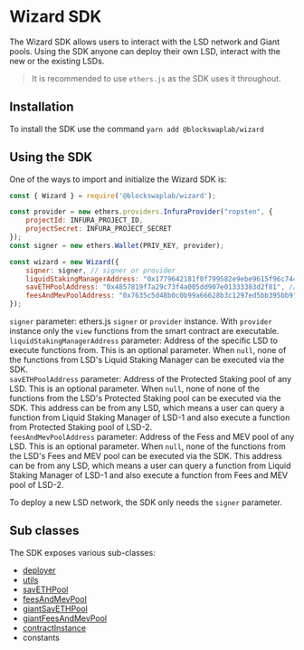 # Wizard SDK
The Wizard SDK allows users to interact with the LSD network and Giant pools. Using the SDK anyone can deploy their own LSD, interact with the new or the existing LSDs.

> It is recommended to use `ethers.js` as the SDK uses it throughout.  

## Installation
To install the SDK use the command `yarn add @blockswaplab/wizard`  

## Using the SDK
One of the ways to import and initialize the Wizard SDK is:
```js
const { Wizard } = require('@blockswaplab/wizard');

const provider = new ethers.providers.InfuraProvider("ropsten", {
    projectId: INFURA_PROJECT_ID,
    projectSecret: INFURA_PROJECT_SECRET
});
const signer = new ethers.Wallet(PRIV_KEY, provider);

const wizard = new Wizard({
    signer: signer, // signer or provider
    liquidStakingManagerAddress: "0x1779642181f0f799582e9ebe9615f96c744e527b", // optional
    savETHPoolAddress: "0x4857819f7a29c73f4a005dd907e01333383d2f81", // optional
    feesAndMevPoolAddress: "0x7635c5d48b0c0b99a66628b3c1297ed5bb395bb9" // optional
});
```
`signer` parameter: ethers.js `signer` or `provider` instance. With `provider` instance only the `view` functions from the smart contract are executable.  
`liquidStakingManagerAddress` parameter: Address of the specific LSD to execute functions from. This is an optional parameter. When `null`, none of the functions from LSD's Liquid Staking Manager can be executed via the SDK.  
`savETHPoolAddress` parameter: Address of the Protected Staking pool of any LSD. This is an optional parameter. When `null`, none of none of the functions from the LSD's Protected Staking pool can be executed via the SDK. This address can be from any LSD, which means a user can query a function from Liquid Staking Manager of LSD-1 and also execute a function from Protected Staking pool of LSD-2.  
`feesAndMevPoolAddress` parameter: Address of the Fess and MEV pool of any LSD. This is an optional parameter. When `null`, none of the functions from the LSD's Fees and MEV pool can be executed via the SDK. This address can be from any LSD, which means a user can query a function from Liquid Staking Manager of LSD-1 and also execute a function from Fees and MEV pool of LSD-2.  

To deploy a new LSD network, the SDK only needs the `signer` parameter.  

## Sub classes
The SDK exposes various sub-classes:  
* [deployer](./deployer-README.md)  
* [utils](./uitls-README.md)  
* [savETHPool](./saveth-README.md)  
* [feesAndMevPool](./feesAndMev-README.md)  
* [giantSavETHPool](./giantSaveth-README.md)  
* [giantFeesAndMevPool](./giantFeesAndMev-README.md)  
* [contractInstance](./contract-README.md)  
* constants  

